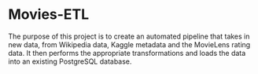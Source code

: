 # Movies-ETL
The purpose of this project is to create an automated pipeline that takes in new data, from Wikipedia data, Kaggle metadata and the MovieLens rating data. It then performs the appropriate transformations and loads the data into an existing PostgreSQL database.
